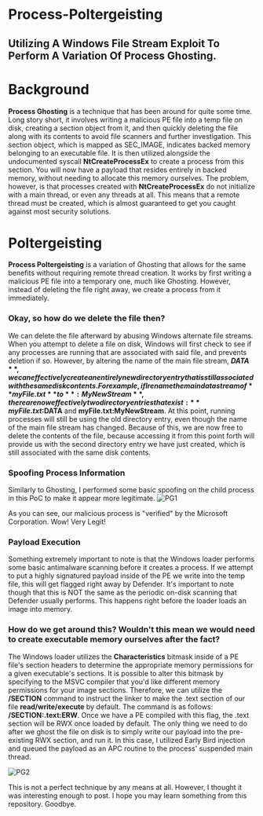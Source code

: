 # Process-Poltergeisting
## Utilizing A Windows File Stream Exploit To Perform A Variation Of Process Ghosting.

# Background
**Process Ghosting** is a technique that has been around for quite some time. 
Long story short, it involves writing a malicious PE file into a temp file on disk,
creating a section object from it, and then quickly deleting the file along with its contents to
avoid file scanners and further investigation. This section object, which is mapped as SEC_IMAGE,
indicates backed memory belonging to an executable file. It is then utilized alongside the
undocumented syscall **NtCreateProcessEx** to create a process from this section. You will now have a payload
that resides entirely in backed memory, without needing to allocate this memory ourselves. The problem, however,
is that processes created with **NtCreateProcessEx** do not initialize with a main thread, or even any threads at all.
This means that a remote thread must be created, which is almost guaranteed to get you caught against most security solutions.

# Poltergeisting
**Process Poltergeisting** is a variation of Ghosting that allows for the same benefits without requiring remote thread
creation. It works by first writing a malicious PE file into a temporary one, much like Ghosting. However, instead of deleting the file
right away, we create a process from it immediately.

### Okay, so how do we delete the file then?
We can delete the file afterward by abusing Windows alternate file streams. When you attempt to delete a file on disk, Windows will first check
to see if any processes are running that are associated with said file, and prevents deletion if so. However, by altering the name of the main file stream, **$DATA**,
we can effectively create an entirely new directory entry that is still associated with the same disk contents.
For example, if I rename the main data stream of **myFile.txt** to **:MyNewStream**, there are now effectively two directory 
entries that exist: **myFile.txt:$DATA** and **myFile.txt:MyNewStream**. At this point, running processes will still be using the old directory entry, even though the name
of the main file stream has changed. Because of this, we are now free to delete the contents of the file, because accessing it from this point forth will provide us with the second
directory entry we have just created, which is still associated with the same disk contents.

### Spoofing Process Information
Similarly to Ghosting, I performed some basic spoofing on the child process in this PoC to make it appear more legitimate.
![PG1](https://github.com/Uri3n/Process-Poltergeisting/assets/153572153/ef4d0066-5587-43e6-9957-618220f51cc0)

As you can see, our malicious process is "verified" by the Microsoft Corporation. Wow! Very Legit!

### Payload Execution
Something extremely important to note is that the Windows loader performs some basic antimalware scanning before it creates a process. If we attempt to put a highly signatured payload
inside of the PE we write into the temp file, this will get flagged right away by Defender. It's important to note though that this is NOT the same as the periodic on-disk scanning that 
Defender usually performs. This happens right before the loader loads an image into memory. 

### How do we get around this? Wouldn't this mean we would need to create executable memory ourselves after the fact?
The Windows loader utilizes the **Characteristics** bitmask inside of a PE file's section headers to determine the appropriate memory permissions for a given executable's sections.
It is possible to alter this bitmask by specifying to the MSVC compiler that you'd like different memory permissions for your image sections. Therefore, we can utilize the **/SECTION**
command to instruct the linker to make the .text section of our file **read/write/execute** by default. The command is as follows: **/SECTION:.text:ERW**.
Once we have a PE compiled with this flag, the .text section will be RWX once loaded by default. The only thing we need to do after we ghost the file on disk is to simply write our payload
into the pre-existing RWX section, and run it. In this case, I utilized Early Bird injection and queued the payload as an APC routine to the process' suspended main thread.

![PG2](https://github.com/Uri3n/Process-Poltergeisting/assets/153572153/b225886b-38db-40f1-a8ef-db907cdc5204)

This is not a perfect technique by any means at all. However, I thought it was interesting enough to post. I hope you may learn something from this repository.
Goodbye.
